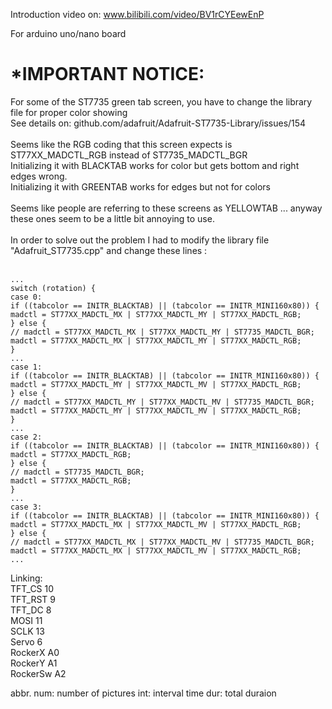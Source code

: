 Introduction video on: www.bilibili.com/video/BV1rCYEewEnP

For arduino uno/nano board

*IMPORTANT NOTICE:
==================
For some of the ST7735 green tab screen, you have to change the library file for proper color showing<br>
See details on: github.com/adafruit/Adafruit-ST7735-Library/issues/154<br>
<br>
Seems like the RGB coding that this screen expects is ST77XX_MADCTL_RGB instead of ST7735_MADCTL_BGR<br>
Initializing it with BLACKTAB works for color but gets bottom and right edges wrong.<br>
Initializing it with GREENTAB works for edges but not for colors<br>
<br>
Seems like people are referring to these screens as YELLOWTAB ... anyway these ones seem to be a little bit annoying to use.<br>
<br>
In order to solve out the problem I had to modify the library file "Adafruit_ST7735.cpp" and change these lines :<br>
<br>
```
...
switch (rotation) {
case 0:
if ((tabcolor == INITR_BLACKTAB) || (tabcolor == INITR_MINI160x80)) {
madctl = ST77XX_MADCTL_MX | ST77XX_MADCTL_MY | ST77XX_MADCTL_RGB;
} else {
// madctl = ST77XX_MADCTL_MX | ST77XX_MADCTL_MY | ST7735_MADCTL_BGR;
madctl = ST77XX_MADCTL_MX | ST77XX_MADCTL_MY | ST77XX_MADCTL_RGB;
}
...
case 1:
if ((tabcolor == INITR_BLACKTAB) || (tabcolor == INITR_MINI160x80)) {
madctl = ST77XX_MADCTL_MY | ST77XX_MADCTL_MV | ST77XX_MADCTL_RGB;
} else {
// madctl = ST77XX_MADCTL_MY | ST77XX_MADCTL_MV | ST7735_MADCTL_BGR;
madctl = ST77XX_MADCTL_MY | ST77XX_MADCTL_MV | ST77XX_MADCTL_RGB;
}
...
case 2:
if ((tabcolor == INITR_BLACKTAB) || (tabcolor == INITR_MINI160x80)) {
madctl = ST77XX_MADCTL_RGB;
} else {
// madctl = ST7735_MADCTL_BGR;
madctl = ST77XX_MADCTL_RGB;
}
...
case 3:
if ((tabcolor == INITR_BLACKTAB) || (tabcolor == INITR_MINI160x80)) {
madctl = ST77XX_MADCTL_MX | ST77XX_MADCTL_MV | ST77XX_MADCTL_RGB;
} else {
// madctl = ST77XX_MADCTL_MX | ST77XX_MADCTL_MV | ST7735_MADCTL_BGR;
madctl = ST77XX_MADCTL_MX | ST77XX_MADCTL_MV | ST77XX_MADCTL_RGB;
...
```

Linking:<br>
TFT_CS    10<br>
TFT_RST   9<br>
TFT_DC    8<br>
MOSI      11<br>
SCLK      13<br>
Servo     6<br>
RockerX   A0<br>
RockerY   A1<br>
RockerSw  A2<br>

abbr.
num: number of pictures
int: interval time
dur: total duraion
